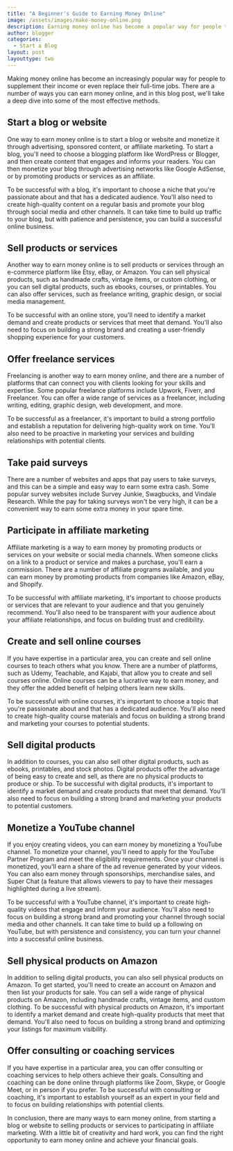 ```yaml
---
title: "A Beginner's Guide to Earning Money Online"
image: /assets/images/make-money-online.png
description: Earning money online has become a popular way for people to supplement their income or even replace their full-time jobs. In this blog post, we’ll take a look at some of the ways you can earn money online, and offer some tips to help you get started.
author: blogger
categories:
  - Start a Blog
layout: post
layouttype: two
---
```


Making money online has become an increasingly popular way for people to supplement their income or even replace their full-time jobs. There are a number of ways you can earn money online, and in this blog post, we'll take a deep dive into some of the most effective methods.

## Start a blog or website

One way to earn money online is to start a blog or website and monetize it through advertising, sponsored content, or affiliate marketing. To start a blog, you'll need to choose a blogging platform like WordPress or Blogger, and then create content that engages and informs your readers. You can then monetize your blog through advertising networks like Google AdSense, or by promoting products or services as an affiliate.

To be successful with a blog, it's important to choose a niche that you're passionate about and that has a dedicated audience. You'll also need to create high-quality content on a regular basis and promote your blog through social media and other channels. It can take time to build up traffic to your blog, but with patience and persistence, you can build a successful online business.

## Sell products or services

Another way to earn money online is to sell products or services through an e-commerce platform like Etsy, eBay, or Amazon. You can sell physical products, such as handmade crafts, vintage items, or custom clothing, or you can sell digital products, such as ebooks, courses, or printables. You can also offer services, such as freelance writing, graphic design, or social media management.

To be successful with an online store, you'll need to identify a market demand and create products or services that meet that demand. You'll also need to focus on building a strong brand and creating a user-friendly shopping experience for your customers.

## Offer freelance services

Freelancing is another way to earn money online, and there are a number of platforms that can connect you with clients looking for your skills and expertise. Some popular freelance platforms include Upwork, Fiverr, and Freelancer. You can offer a wide range of services as a freelancer, including writing, editing, graphic design, web development, and more.

To be successful as a freelancer, it's important to build a strong portfolio and establish a reputation for delivering high-quality work on time. You'll also need to be proactive in marketing your services and building relationships with potential clients.

## Take paid surveys

There are a number of websites and apps that pay users to take surveys, and this can be a simple and easy way to earn some extra cash. Some popular survey websites include Survey Junkie, Swagbucks, and Vindale Research. While the pay for taking surveys won't be very high, it can be a convenient way to earn some extra money in your spare time.

## Participate in affiliate marketing

Affiliate marketing is a way to earn money by promoting products or services on your website or social media channels. When someone clicks on a link to a product or service and makes a purchase, you'll earn a commission. There are a number of affiliate programs available, and you can earn money by promoting products from companies like Amazon, eBay, and Shopify.

To be successful with affiliate marketing, it's important to choose products or services that are relevant to your audience and that you genuinely recommend. You'll also need to be transparent with your audience about your affiliate relationships, and focus on building trust and credibility.

## Create and sell online courses

If you have expertise in a particular area, you can create and sell online courses to teach others what you know. There are a number of platforms, such as Udemy, Teachable, and Kajabi, that allow you to create and sell courses online. Online courses can be a lucrative way to earn money, and they offer the added benefit of helping others learn new skills.

To be successful with online courses, it's important to choose a topic that you're passionate about and that has a dedicated audience. You'll also need to create high-quality course materials and focus on building a strong brand and marketing your courses to potential students.

## Sell digital products

In addition to courses, you can also sell other digital products, such as ebooks, printables, and stock photos. Digital products offer the advantage of being easy to create and sell, as there are no physical products to produce or ship. To be successful with digital products, it's important to identify a market demand and create products that meet that demand. You'll also need to focus on building a strong brand and marketing your products to potential customers.

## Monetize a YouTube channel

If you enjoy creating videos, you can earn money by monetizing a YouTube channel. To monetize your channel, you'll need to apply for the YouTube Partner Program and meet the eligibility requirements. Once your channel is monetized, you'll earn a share of the ad revenue generated by your videos. You can also earn money through sponsorships, merchandise sales, and Super Chat (a feature that allows viewers to pay to have their messages highlighted during a live stream).

To be successful with a YouTube channel, it's important to create high-quality videos that engage and inform your audience. You'll also need to focus on building a strong brand and promoting your channel through social media and other channels. It can take time to build up a following on YouTube, but with persistence and consistency, you can turn your channel into a successful online business.

## Sell physical products on Amazon

In addition to selling digital products, you can also sell physical products on Amazon. To get started, you'll need to create an account on Amazon and then list your products for sale. You can sell a wide range of physical products on Amazon, including handmade crafts, vintage items, and custom clothing. To be successful with physical products on Amazon, it's important to identify a market demand and create high-quality products that meet that demand. You'll also need to focus on building a strong brand and optimizing your listings for maximum visibility.

## Offer consulting or coaching services

If you have expertise in a particular area, you can offer consulting or coaching services to help others achieve their goals. Consulting and coaching can be done online through platforms like Zoom, Skype, or Google Meet, or in person if you prefer. To be successful with consulting or coaching, it's important to establish yourself as an expert in your field and to focus on building relationships with potential clients.

In conclusion, there are many ways to earn money online, from starting a blog or website to selling products or services to participating in affiliate marketing. With a little bit of creativity and hard work, you can find the right opportunity to earn money online and achieve your financial goals.
